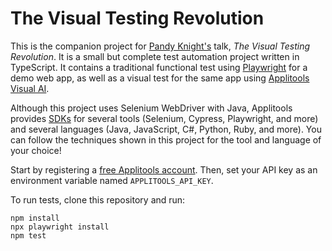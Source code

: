 # The Visual Testing Revolution

This is the companion project for
[Pandy Knight's](https://twitter.com/AutomationPanda) talk, *The Visual Testing Revolution*.
It is a small but complete test automation project written in TypeScript.
It contains a traditional functional test
using [Playwright](https://playwright.dev/) for a demo web app,
as well as a visual test for the same app using
[Applitools Visual AI](https://applitools.com/applitools-ai-and-deep-learning/).

Although this project uses Selenium WebDriver with Java,
Applitools provides [SDKs](https://applitools.com/tutorials/)
for several tools (Selenium, Cypress, Playwright, and more)
and several languages (Java, JavaScript, C#, Python, Ruby, and more).
You can follow the techniques shown in this project for the tool and language of your choice!

Start by registering a [free Applitools account](https://auth.applitools.com/users/register).
Then, set your API key as an environment variable named `APPLITOOLS_API_KEY`.

To run tests, clone this repository and run:

```
npm install
npx playwright install
npm test
```
